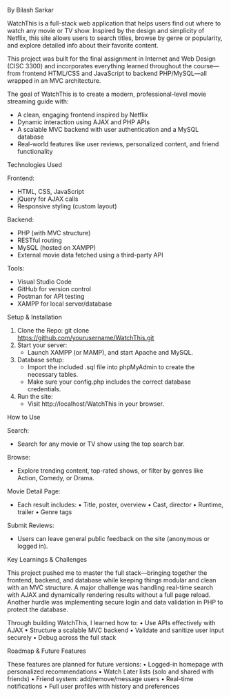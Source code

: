 By Bilash Sarkar

WatchThis is a full-stack web application that helps users find out where to watch any movie or TV show. Inspired by the design and simplicity of Netflix, this site allows users to search titles, browse by genre or popularity, and explore detailed info about their favorite content.

This project was built for the final assignment in Internet and Web Design (CISC 3300) and incorporates everything learned throughout the course—from frontend HTML/CSS and JavaScript to backend PHP/MySQL—all wrapped in an MVC architecture.

The goal of WatchThis is to create a modern, professional-level movie streaming guide with:
- A clean, engaging frontend inspired by Netflix
- Dynamic interaction using AJAX and PHP APIs
- A scalable MVC backend with user authentication and a MySQL database
- Real-world features like user reviews, personalized content, and friend functionality

  

Technologies Used

Frontend:
- HTML, CSS, JavaScript
- jQuery for AJAX calls
- Responsive styling (custom layout)

Backend:
- PHP (with MVC structure)
- RESTful routing
- MySQL (hosted on XAMPP)
- External movie data fetched using a third-party API

Tools:
- Visual Studio Code
- GitHub for version control
- Postman for API testing
- XAMPP for local server/database



Setup & Installation
1. Clone the Repo: git clone https://github.com/yourusername/WatchThis.git
2. Start your server:
    - Launch XAMPP (or MAMP), and start Apache and MySQL.
3. Database setup:
    - Import the included .sql file into phpMyAdmin to create the necessary tables.
    - Make sure your config.php includes the correct database credentials.
4. Run the site: 
    - Visit http://localhost/WatchThis in your browser.
  



How to Use

Search:
- Search for any movie or TV show using the top search bar.

Browse:
- Explore trending content, top-rated shows, or filter by genres like Action, Comedy, or Drama.

Movie Detail Page:
- Each result includes:
	•	Title, poster, overview
	•	Cast, director
	•	Runtime, trailer
	•	Genre tags

Submit Reviews:
- Users can leave general public feedback on the site (anonymous or logged in).




Key Learnings & Challenges

This project pushed me to master the full stack—bringing together the frontend, backend, and database while keeping things modular and clean with an MVC structure. A major challenge was handling real-time search with AJAX and dynamically rendering results without a full page reload. Another hurdle was implementing secure login and data validation in PHP to protect the database.

Through building WatchThis, I learned how to:
	•	Use APIs effectively with AJAX
	•	Structure a scalable MVC backend
	•	Validate and sanitize user input securely
	•	Debug across the full stack



Roadmap & Future Features

These features are planned for future versions:
	•	Logged-in homepage with personalized recommendations
	•	Watch Later lists (solo and shared with friends)
	•	Friend system: add/remove/message users
	•	Real-time notifications
	•	Full user profiles with history and preferences
